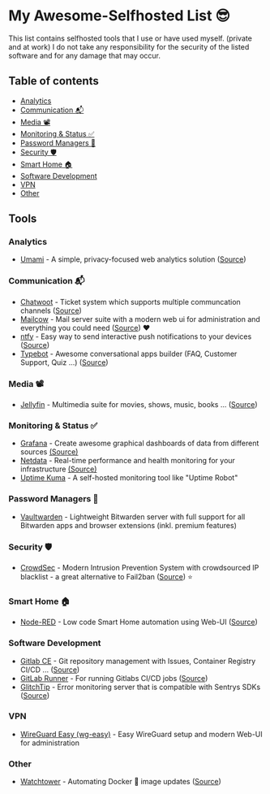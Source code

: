 # My Awesome-Selfhosted List 😎
This list contains selfhosted tools that I use or have used myself. (private and at work)
I do not take any responsibility for the security of the listed software and for any damage that may occur.

## Table of contents
- [Analytics](#analytics)
- [Communication 📬](#communication-)
- [Media 📽️](#media-️)
- [Monitoring & Status ✅](#monitoring--status-)
- [Password Managers 🔑](#password-managers-)
- [Security 🛡️](#security-️)
- [Smart Home 🏠](#smart-home-)
- [Software Development](#software-development)
- [VPN](#vpn)
- [Other](#other)

## Tools
### Analytics
- [Umami](https://umami.is/ "Umami") - A simple, privacy-focused web analytics solution ([Source](https://github.com/mikecao/umami "Source"))

### Communication 📬
- [Chatwoot](https://www.chatwoot.com/ "Chatwoot") - Ticket system which supports multiple communcation channels ([Source](https://github.com/chatwoot/chatwoot "Source"))
- [Mailcow](https://mailcow.email/ "Mailcow") - Mail server suite with a modern web ui for administration and everything you could need ([Source](https://github.com/mailcow/mailcow-dockerized "Source")) ❤️
- [ntfy](https://ntfy.sh/ "ntfy.sh") - Easy way to send interactive push notifications to your devices ([Source](https://github.com/binwiederhier/ntfy/ "Source"))
- [Typebot](https://typebot.io/ "typebot.io") - Awesome conversational apps builder (FAQ, Customer Support, Quiz ...) ([Source](https://github.com/baptisteArno/typebot.io "Source"))

### Media 📽️
- [Jellyfin](https://jellyfin.org/ "Jellyfin") - Multimedia suite for movies, shows, music, books ... ([Source](https://github.com/jellyfin/jellyfin "Source"))

### Monitoring & Status ✅
- [Grafana](https://grafana.com/ "Grafana") - Create awesome graphical dashboards of data from different sources [(Source)](https://github.com/grafana/grafana "Source")
- [Netdata](https://www.netdata.cloud/ "Netdata") - Real-time performance and health monitoring for your infrastructure [(Source)](https://github.com/netdata/netdata "Source")
- [Uptime Kuma](https://github.com/louislam/uptime-kuma "Uptime Kuma") - A self-hosted monitoring tool like "Uptime Robot"

### Password Managers 🔑
- [Vaultwarden](https://github.com/dani-garcia/vaultwarden "Vaultwarden") - Lightweight Bitwarden server with full support for all Bitwarden apps and browser extensions (inkl. premium features)

### Security 🛡️
- [CrowdSec](https://crowdsec.net/ "CrowdSec") - Modern Intrusion Prevention System with crowdsourced IP blacklist - a great alternative to Fail2ban ([Source](https://github.com/crowdsecurity/crowdsec "Source")) ⭐

### Smart Home 🏠
- [Node-RED](https://nodered.org/ "Node-RED") - Low code Smart Home automation using Web-UI ([Source](https://github.com/node-red/node-red "Source"))

### Software Development
- [Gitlab CE](https://about.gitlab.com/ "Gitlab CE") - Git repository management with Issues, Container Registry CI/CD ... ([Source](https://gitlab.com/gitlab-org/gitlab-foss/ "Source"))
- [GitLab Runner](https://docs.gitlab.com/runner/ "GitLab Runner") - For running Gitlabs CI/CD jobs ([Source](https://gitlab.com/gitlab-org/gitlab-runner "Source"))
- [GlitchTip](https://glitchtip.com/ "GlitchTip") - Error monitoring server that is compatible with Sentrys SDKs ([Source](https://gitlab.com/glitchtip "Source"))

### VPN
- [WireGuard Easy (wg-easy)](https://github.com/WeeJeWel/wg-easy "WireGuard Easy (wg-easy)") - Easy WireGuard setup and modern Web-UI for administration

### Other
- [Watchtower](https://containrrr.dev/watchtower/ "Watchtower") - Automating Docker 🐋 image updates ([Source](https://github.com/containrrr/watchtower/ "Source"))